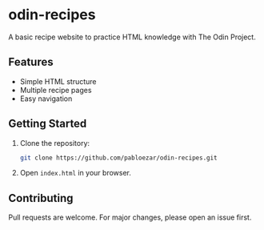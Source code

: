 # odin-recipes
A basic recipe website to practice HTML knowledge with The Odin Project.

## Features

- Simple HTML structure
- Multiple recipe pages
- Easy navigation

## Getting Started

1. Clone the repository:
    ```bash
    git clone https://github.com/pabloezar/odin-recipes.git
    ```
2. Open `index.html` in your browser.

## Contributing

Pull requests are welcome. For major changes, please open an issue first.